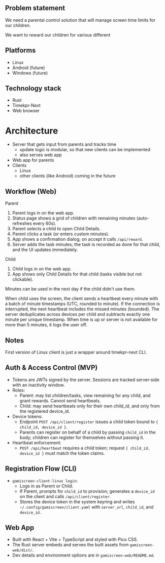## Problem statement

We need a parental control solution that will manage screen time limits for our children.

We want to reward our children for various different 

## Platforms

* Linux
* Android (future)
* Windows (future)


## Technology stack

* Rust
* Timekpr-Next
* Web browser

# Architecture

* Server that gets input from parents and tracks time
  * update logic is modular, so that new clients can be implemented
  * also serves web app
* Web app for parents
* Clients
  * Linux
  * other clients (like Android) coming in the future


## Workflow (Web)

Parent
1. Parent logs in on the web app.
2. Status page shows a grid of children with remaining minutes (auto-refreshes every 60s).
3. Parent selects a child to open Child Details.
4. Parent clicks a task (or enters custom minutes).
5. App shows a confirmation dialog; on accept it calls `/api/reward`.
6. Server adds the task minutes; the task is recorded as done for that child, and the UI updates immediately.

Child
1. Child logs in on the web app.
2. App shows only Child Details for that child (tasks visible but not clickable).

Minutes can be used in the next day if the child didn't use them.

When child uses the screen, the client sends a heartbeat every minute with a batch of minute timestamps (UTC, rounded to minute). If the connection is interrupted, the next heartbeat includes the missed minutes (bounded). The server deduplicates across devices per child and subtracts exactly one minute per unique timestamp.
When time is up or server is not available for more than 5 minutes, it logs the user off.


## Notes

First version of Linux client is just a wrapper around timekpr-next CLI.

## Auth & Access Control (MVP)

- Tokens are JWTs signed by the server. Sessions are tracked server‑side with an inactivity window.
- Roles:
  - Parent: may list children/tasks, view remaining for any child, and grant rewards. Cannot send heartbeats.
  - Child: may send heartbeats only for their own child_id, and only from the registered device_id.
- Device tokens:
  - Endpoint `POST /api/client/register` issues a child token bound to `{ child_id, device_id }`.
  - Parents can register on behalf of a child by passing `child_id` in the body; children can register for themselves without passing it.
- Heartbeat enforcement:
  - `POST /api/heartbeat` requires a child token; request `{ child_id, device_id }` must match the token claims.

## Registration Flow (CLI)

- `gamiscreen-client-linux login`:
  - Logs in as Parent or Child.
  - If Parent, prompts for `child_id` to provision; generates a `device_id` on the client and calls `/api/client/register`.
  - Stores the device token in the system keyring and writes `~/.config/gamiscreen/client.yaml` with `server_url`, `child_id`, and `device_id`.
## Web App

- Built with React + Vite + TypeScript and styled with Pico CSS.
- The Rust server embeds and serves the built assets from `gamiscreen-web/dist/`.
- Dev details and environment options are in `gamiscreen-web/README.md`.

